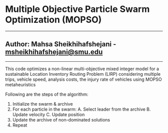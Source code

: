 # Multiple Objective Particle Swarm Optimization (MOPSO)

-----------

## Author: Mahsa Sheikhihafshejani - msheikhihafshejani@smu.edu

-----------
This code optimizes a non-linear multi-objective mixed integer model for a sustainable Location Inventory Routing Problem (LIRP) considering multiple trips, vehicle speed, analysis costs,
the injury rate of vehicles using MOPSO metaheuristics

Following are the steps of the algorithm:
1. Initialize the swarm & archive
2. For each particle in the swarm:
    A. Select leader from the archive
    B. Update velocity
C. Update position
3. Update the archive of non-dominated solutions
4. Repeat
